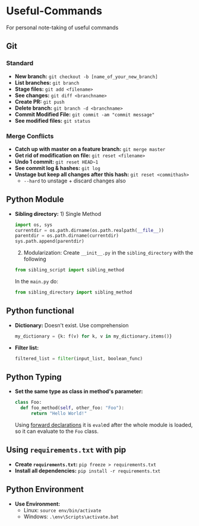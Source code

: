 # Useful-Commands
For personal note-taking of useful commands

## Git
### Standard
- **New branch:** `git checkout -b [name_of_your_new_branch]`
- **List branches:** `git branch`
- **Stage files:** `git add <filename>`
- **See changes:** `git diff <branchname>`
- **Create PR:** `git push` 
- **Delete branch:** `git branch -d <branchname>`
- **Commit Modified File:** `git commit -am "commit message"`
- **See modified files:** `git status`


### Merge Conflicts
- **Catch up with master on a feature branch:** `git merge master`
- **Get rid of modification on file:** `git reset <filename>`
- **Undo 1 commit:** `git reset HEAD~1`
- **See commit log & hashes:** `git log`
- **Unstage but keep all changes after this hash:** `git reset <commithash>`
  - `--hard` to unstage + discard changes also

## Python Module
- **Sibling directory:** 1) Single Method
  ```python
  import os, sys
  currentdir = os.path.dirname(os.path.realpath(__file__))
  parentdir = os.path.dirname(currentdir)
  sys.path.append(parentdir) 
  ```

  2) Modularization: Create `__init__.py` in the `sibling_directory` with the following
  ```python
  from sibling_script import sibling_method
  ```
  In the `main.py` do:
  ```python
  from sibling_directory import sibling_method
  ```

## Python functional
- **Dictionary:** Doesn't exist. Use comprehension
  ```python
  my_dictionary = {k: f(v) for k, v in my_dictionary.items()}
  ```
- **Filter list:** 
  ```python
  filtered_list = filter(input_list, boolean_func)
  ```

## Python Typing
- **Set the same type as class in method's parameter:** 
  ```python
  class Foo:
    def foo_method(self, other_foo: "Foo"):
        return "Hello World!"
  ```
  Using [forward declarations](https://peps.python.org/pep-0484/#forward-references) it is `eval`ed after the whole module is loaded, so it can evaluate to the `Foo` class.

## Using `requirements.txt` with pip

- **Create `requirements.txt`:** `pip freeze > requirements.txt` 
- **Install all dependencies:** `pip install -r requirements.txt`

## Python Environment
- **Use Environment:** 
  - Linux: `source env/bin/activate`
  - Windows: `.\env\Scripts\activate.bat`
